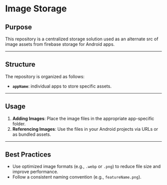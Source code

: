 # Image Storage

## Purpose
This repository is a centralized storage solution used as an alternate src of image assets from firebase storage for Android apps.

---

## Structure
The repository is organized as follows:


- **`appName`**: individual apps to store specific assets.

---

## Usage
1. **Adding Images**: Place the image files in the appropriate app-specific folder.
2. **Referencing Images**: Use the files in your Android projects via URLs or as bundled assets.

---

## Best Practices
- Use optimized image formats (e.g., `.webp` or `.png`) to reduce file size and improve performance.
- Follow a consistent naming convention (e.g., `featureName.png`).
